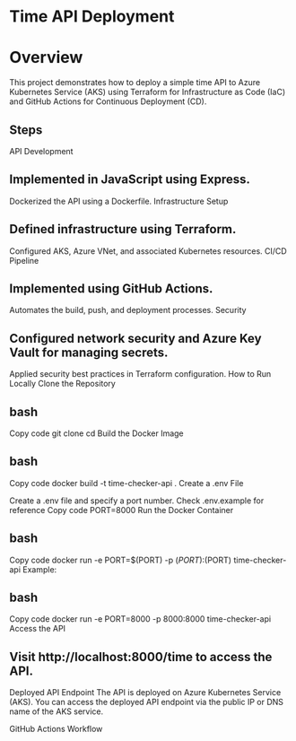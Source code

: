 # Time API Deployment
# Overview
 This project demonstrates how to deploy a simple time API to Azure Kubernetes Service (AKS) using Terraform for Infrastructure as Code (IaC) and GitHub Actions for Continuous Deployment (CD).

## Steps
API Development

## Implemented in JavaScript using Express.
Dockerized the API using a Dockerfile.
Infrastructure Setup

## Defined infrastructure using Terraform.
Configured AKS, Azure VNet, and associated Kubernetes resources.
CI/CD Pipeline

## Implemented using GitHub Actions.
Automates the build, push, and deployment processes.
Security

## Configured network security and Azure Key Vault for managing secrets.
Applied security best practices in Terraform configuration.
How to Run Locally
Clone the Repository

## bash
Copy code
git clone <repository-url>
cd <repository-directory>
Build the Docker Image

## bash
Copy code
docker build -t time-checker-api .
Create a .env File

Create a .env file and specify a port number. Check
.env.example for reference
Copy code
PORT=8000
Run the Docker Container

## bash
Copy code
docker run -e PORT=$(PORT) -p $(PORT):$(PORT) time-checker-api
Example:

## bash
Copy code
docker run -e PORT=8000 -p 8000:8000 time-checker-api
Access the API

## Visit http://localhost:8000/time to access the API.

Deployed API Endpoint
The API is deployed on Azure Kubernetes Service (AKS). You can access the deployed API endpoint via the public IP or DNS name of the AKS service.

GitHub Actions Workflow
